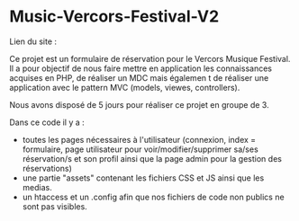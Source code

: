 # Music-Vercors-Festival-V2

Lien du site :

Ce projet est un formulaire de réservation pour le Vercors Musique Festival. Il a pour objectif de nous faire mettre en application les connaissances acquises en PHP, de réaliser un MDC mais égalemen t de réaliser une application avec le pattern MVC (models, viewes, controllers).

Nous avons disposé de 5 jours pour réaliser ce projet en groupe de 3.

Dans ce code il y a :

- toutes les pages nécessaires à l'utilisateur (connexion, index = formulaire, page utilisateur pour voir/modifier/supprimer sa/ses réservation/s et son profil ainsi que la page admin pour la gestion des réservations)
- une partie "assets" contenant les fichiers CSS et JS ainsi que les medias.
- un htaccess et un .config afin que nos fichiers de code non publics ne sont pas visibles.
